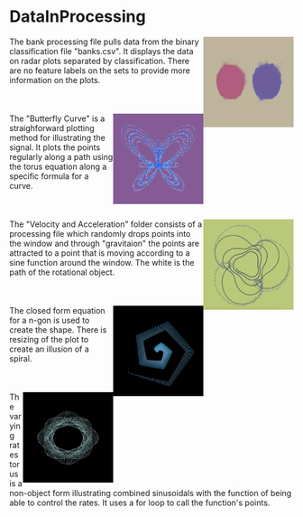 
# DataInProcessing
<img align="right" width="160" height="160" src="https://raw.githubusercontent.com/jbrdge/DataInProcessing/master/screen-0500.tif">
The bank processing file pulls data from the binary classification file "banks.csv". It displays the data on radar plots separated by classification. There are no feature labels on the sets to provide more information on the plots.
<br><br><br><br>
<img align="right" width="160" height="160" src="https://raw.githubusercontent.com/jbrdge/DataInProcessing/master/Butterfly_Curve/Screen%20Shot%202018-12-28%20at%205.25.53%20PM.png">
The "Butterfly Curve" is a straighforward plotting method for illustrating the signal. It plots the points regularly along a path using the torus equation along a specific formula for a curve.
<br><br><br><br>
<img align="right" width="160" height="160" src="https://github.com/jbrdge/DataInProcessing/blob/master/Velocity_And_Acceleration/Screen%20Shot%202018-12-28%20at%204.43.17%20PM.png">
The "Velocity and Acceleration" folder consists of a processing file which randomly drops points into the window and through "gravitaion" the points are attracted to a point that is moving according to a sine function around the window. The white is the path of the rotational object.
<br><br><br><br>
<img align="right" width="160" height="160" src="https://raw.githubusercontent.com/jbrdge/DataInProcessing/master/Closed_Polygon_Spiral/Screen%20Shot%202018-12-28%20at%205.32.48%20PM.png">
The closed form equation for a n-gon is used to create the shape. There is resizing of the plot to create an illusion of a spiral. 
<br><br><br><br>
<img align="right" width="160" height="160" src="https://raw.githubusercontent.com/jbrdge/DataInProcessing/master/Varying_Rates_Torus/Screen%20Shot%202018-12-28%20at%209.03.25%20PM.png">
The varying rates torus is a non-object form illustrating combined sinusoidals with the function of being able to control the rates. It uses a for loop to call the function's points.

